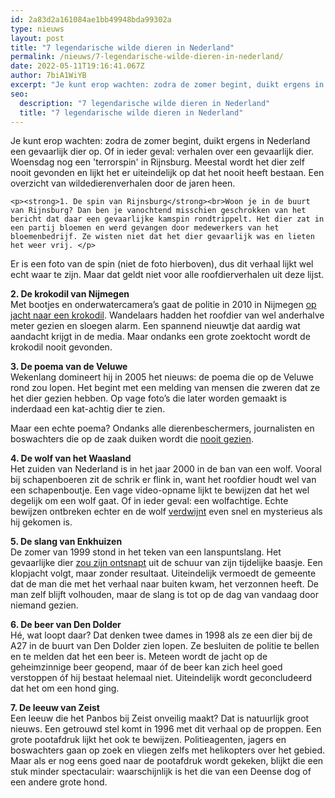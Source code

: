 ```yaml
---
id: 2a83d2a161084ae1bb49948bda99302a
type: nieuws
layout: post
title: "7 legendarische wilde dieren in Nederland"
permalink: /nieuws/7-legendarische-wilde-dieren-in-nederland/
date: 2022-05-11T19:16:41.067Z
author: 7biA1WiYB
excerpt: "Je kunt erop wachten: zodra de zomer begint, duikt ergens in Nederland een gevaarlijk dier op. Of in ieder geval: verhalen over een gevaarlijk dier. Woensdag nog een 'terrorspin' in Rijnsburg. Meestal wordt het dier zelf nooit gevonden en lijkt het er uiteindelijk op dat het nooit heeft bestaan. Een overzicht van wildedierenverhalen door de jaren heen.  "
seo:
  description: "7 legendarische wilde dieren in Nederland"
  title: "7 legendarische wilde dieren in Nederland"
---
```

Je kunt erop wachten: zodra de zomer begint, duikt ergens in Nederland een gevaarlijk dier op. Of in ieder geval: verhalen over een gevaarlijk dier. Woensdag nog een 'terrorspin' in Rijnsburg. Meestal wordt het dier zelf nooit gevonden en lijkt het er uiteindelijk op dat het nooit heeft bestaan. Een overzicht van wildedierenverhalen door de jaren heen.  

    <p><strong>1. De spin van Rijnsburg</strong><br>Woon je in de buurt van Rijnsburg? Dan ben je vanochtend misschien geschrokken van het bericht dat daar een gevaarlijke kamspin rondtrippelt. Het dier zat in een partij bloemen en werd gevangen door medewerkers van het bloemenbedrijf. Ze wisten niet dat het dier gevaarlijk was en lieten het weer vrij. </p>
<p>Er is een foto van de spin (niet de foto hierboven), dus dit verhaal lijkt wel echt waar te zijn. Maar dat geldt niet voor alle roofdierverhalen uit deze lijst.</p>
<p><strong>2. De krokodil van Nijmegen</strong><br>Met bootjes en onderwatercamera’s gaat de politie in 2010 in Nijmegen <a href="http://www.nu.nl/binnenland/2252792/politie-in-nijmegen-zoekt-krokodil.html">op jacht naar een krokodil</a>. Wandelaars hadden het roofdier van wel anderhalve meter gezien en sloegen alarm. Een spannend nieuwtje dat aardig wat aandacht krijgt in de media. Maar ondanks een grote zoektocht wordt de krokodil nooit gevonden.</p>
<p><strong>3. De poema van de Veluwe</strong><br>Wekenlang domineert hij in 2005 het nieuws: de poema die op de Veluwe rond zou lopen. Het begint met een melding van mensen die zweren dat ze het dier gezien hebben. Op vage foto’s die later worden gemaakt is inderdaad een kat-achtig dier te zien. </p>
<p>Maar een echte poema? Ondanks alle dierenbeschermers, journalisten en boswachters die op de zaak duiken wordt die <a href="https://nl.wikipedia.org/wiki/Poema_op_de_Veluwe">nooit gezien</a>.</p>
<p><strong>4. De wolf van het Waasland</strong><br>Het zuiden van Nederland is in het jaar 2000 in de ban van een wolf. Vooral bij schapenboeren zit de schrik er flink in, want het roofdier houdt wel van een schapenboutje. Een vage video-opname lijkt te bewijzen dat het wel degelijk om een wolf gaat. Of in ieder geval: een wolfachtige. Echte bewijzen ontbreken echter en de wolf <a href="https://nl.wikipedia.org/wiki/Waaslandwolf">verdwijnt</a> even snel en mysterieus als hij gekomen is.</p>
<p><strong>5. De slang van Enkhuizen</strong><br>De zomer van 1999 stond in het teken van een lanspuntslang. Het gevaarlijke dier <a href="http://www.ad.nl/ad/nl/4561/Wetenschap/article/detail/543439/1999/12/24/Die-lanspuntslang-is-ontsnapt-ik-ben-niet-gek.dhtml">zou zijn ontsnapt</a> uit de schuur van zijn tijdelijke baasje. Een klopjacht volgt, maar zonder resultaat. Uiteindelijk vermoedt de gemeente dat de man die met het verhaal naar buiten kwam, het verzonnen heeft. De man zelf blijft volhouden, maar de slang is tot op de dag van vandaag door niemand gezien.</p>
<p><strong>6. De beer van Den Dolder</strong><br>Hé, wat loopt daar? Dat denken twee dames in 1998 als ze een dier bij de A27 in de buurt van Den Dolder zien lopen. Ze besluiten de politie te bellen en te melden dat het een beer is. Meteen wordt de jacht op de geheimzinnige beer geopend, maar óf de beer kan zich heel goed verstoppen óf hij bestaat helemaal niet. Uiteindelijk wordt geconcludeerd dat het om een hond ging.</p>
<p><strong>7. De leeuw van Zeist</strong><br>Een leeuw die het Panbos bij Zeist onveilig maakt? Dat is natuurlijk groot nieuws. Een getrouwd stel komt in 1996 met dit verhaal op de proppen. Een grote pootafdruk lijkt het ook te bewijzen. Politieagenten, jagers en boswachters gaan op zoek en vliegen zelfs met helikopters over het gebied. Maar als er nog eens goed naar de pootafdruk wordt gekeken, blijkt die een stuk minder spectaculair: waarschijnlijk is het die van een Deense dog of een andere grote hond.</p>  
